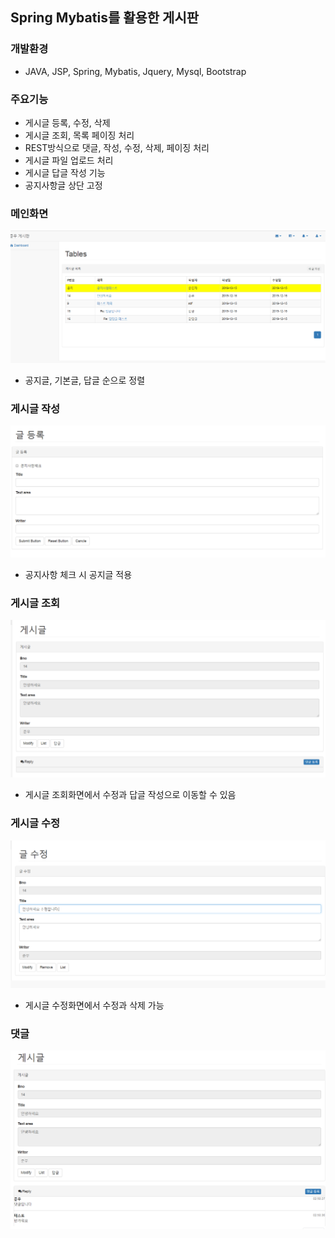 ## Spring Mybatis를 활용한 게시판

### 개발환경
- JAVA, JSP, Spring, Mybatis, Jquery, Mysql, Bootstrap 

### 주요기능
- 게시글 등록, 수정, 삭제
- 게시글 조회, 목록 페이징 처리
- REST방식으로 댓글, 작성, 수정, 삭제, 페이징 처리
- 게시글 파일 업로드 처리
- 게시글 답글 작성 기능
- 공지사항글 상단 고정

### 메인화면
![main](./image/main.PNG)
- 공지글, 기본글, 답글 순으로 정렬

### 게시글 작성
![register](./image/register.PNG)
- 공지사항 체크 시 공지글 적용
### 게시글 조회
![get](./image/get.PNG)
- 게시글 조회화면에서 수정과 답글 작성으로 이동할 수 있음

### 게시글 수정
![mod](./image/mod.PNG)
- 게시글 수정화면에서 수정과 삭제 가능

### 댓글
![com](./image/com.PNG)
